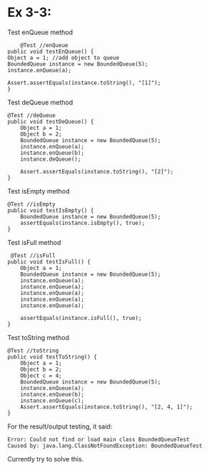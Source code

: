 # Ex 3-3: #



Test enQueue method
	
	
        @Test //enQueue
    public void testEnQueue() {
    Object a = 1; //add object to queue
    BoundedQueue instance = new BoundedQueue(5);
    instance.enQueue(a);
    
    Assert.assertEquals(instance.toString(), "[1]");
    }
    

Test deQueue method

    @Test //deQueue
    public void testDeQueue() {       
        Object a = 1;
        Object b = 2;
        BoundedQueue instance = new BoundedQueue(5);
        instance.enQueue(a);
        instance.enQueue(b);
        instance.deQueue();
        
        Assert.assertEquals(instance.toString(), "[2]");
    }

Test isEmpty method

    @Test //isEmpty
    public void testIsEmpty() {        
        BoundedQueue instance = new BoundedQueue(5);
        assertEquals(instance.isEmpty(), true);
    }

Test isFull method

     @Test //isFull
    public void testIsFull() {  
        Object a = 1;
        BoundedQueue instance = new BoundedQueue(5);
        instance.enQueue(a);
        instance.enQueue(a);
        instance.enQueue(a);
        instance.enQueue(a);
        instance.enQueue(a);

        assertEquals(instance.isFull(), true);
    }

Test toString method

    @Test //toString
    public void testToString() {    
        Object a = 1;
        Object b = 2;
        Object c = 4;
        BoundedQueue instance = new BoundedQueue(5);
        instance.enQueue(a);
        instance.enQueue(b);
        instance.enQueue(c);
        Assert.assertEquals(instance.toString(), "[2, 4, 1]");
    }

For the result/output testing, it said: 

    Error: Could not find or load main class BoundedQueueTest
	Caused by: java.lang.ClassNotFoundException: BoundedQueueTest

Currently try to solve this.